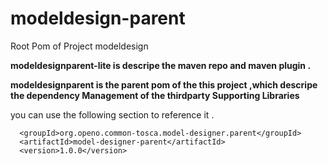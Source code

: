 modeldesign-parent
============

Root Pom of Project modeldesign

**modeldesignparent-lite is descripe the maven repo and maven plugin .**

**modeldesignparent is the parent pom of the this project ,which descripe the dependency Management of the thirdparty Supporting Libraries**

you can use the following section to reference it .

~~~
  <groupId>org.openo.common-tosca.model-designer.parent</groupId>
  <artifactId>model-designer-parent</artifactId>
  <version>1.0.0</version>
~~~


